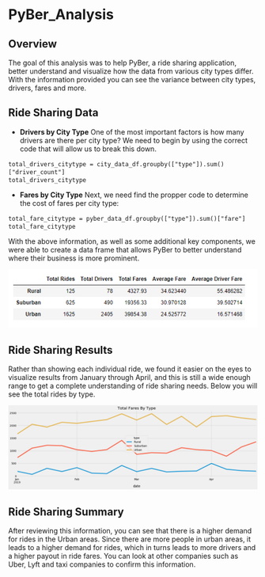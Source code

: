 # PyBer_Analysis 
## Overview 
The goal of this analysis was to help PyBer, a ride sharing application, better understand and visualize how the data from various city types differ. With the information provided you can see the variance between city types, drivers, fares and more. 
## Ride Sharing Data 
* **Drivers by City Type** 
One of the most important factors is how many drivers are there per city type? We need to begin by using the correct code that will allow us to break this down. 

```
total_drivers_citytype = city_data_df.groupby(["type"]).sum()["driver_count"]
total_drivers_citytype
```

* **Fares by City Type**
Next, we need find the propper code to determine the cost of fares per city type: 

```
total_fare_citytype = pyber_data_df.groupby(["type"]).sum()["fare"]
total_fare_citytype
```

With the above information, as well as some additional key components, we were able to create a data frame that allows PyBer to better understand where their business is more prominent. 

![](images/PyBer_DataFrame.PNG)

## Ride Sharing Results 
Rather than showing each individual ride, we found it easier on the eyes to visualize results from January through April, and this is still a wide enough range to get a complete understanding of ride sharing needs. Below you will see the total rides by type.

![](images/Fares_by_City_Type.png)

## Ride Sharing Summary 
After reviewing this information, you can see that there is a higher demand for rides in the Urban areas. Since there are more people in urban areas, it leads to a higher demand for rides, which in turns leads to more drivers and a higher payout in ride fares. You can look at other companies such as Uber, Lyft and taxi companies to confirm this information. 
